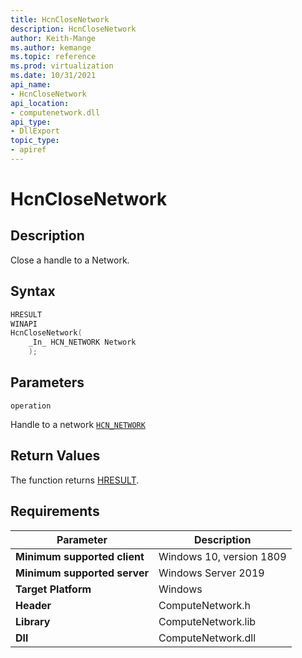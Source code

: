 ```yaml
---
title: HcnCloseNetwork
description: HcnCloseNetwork
author: Keith-Mange
ms.author: kemange
ms.topic: reference
ms.prod: virtualization
ms.date: 10/31/2021
api_name:
- HcnCloseNetwork
api_location:
- computenetwork.dll
api_type:
- DllExport
topic_type:
- apiref
---
```

# HcnCloseNetwork

## Description

Close a handle to a Network.

## Syntax

```cpp
HRESULT
WINAPI
HcnCloseNetwork(
    _In_ HCN_NETWORK Network
    );
```

## Parameters

`operation`

Handle to a network [`HCN_NETWORK`](./HCN_NETWORK.md)

## Return Values

The function returns [HRESULT](./HCNHResult.md).

## Requirements

|Parameter|Description|
|---|---|
| **Minimum supported client** | Windows 10, version 1809 |
| **Minimum supported server** | Windows Server 2019 |
| **Target Platform** | Windows |
| **Header** | ComputeNetwork.h |
| **Library** | ComputeNetwork.lib |
| **Dll** | ComputeNetwork.dll |


